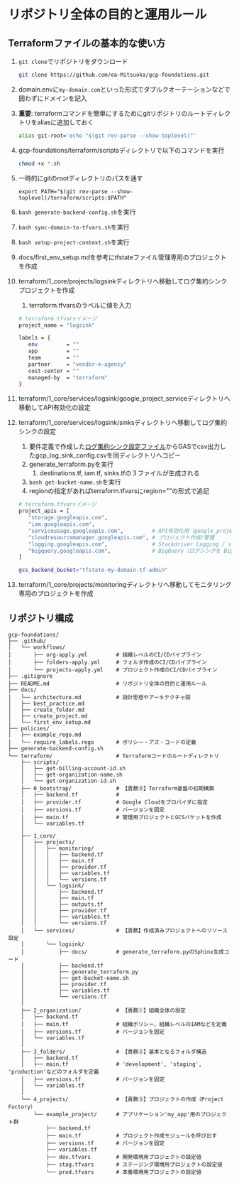 # リポジトリ全体の目的と運用ルール

## Terraformファイルの基本的な使い方

1. `git clone`でリポジトリをダウンロード

    ```bash
    git clone https://github.com/ea-Mitsuoka/gcp-foundations.git
    ```

1. domain.envに`my-domain.com`といった形式でダブルクオーテーションなどで囲わずにドメインを記入
1. **重要**: terraformコマンドを簡単にするためにgitリポジトリのルートディレクトリをaliasに追加しておく

    ```bash
    alias git-root='echo "$(git rev-parse --show-toplevel)"'
    ```

1. gcp-foundations/terraform/scriptsディレクトリで以下のコマンドを実行

   ```bash
   chmod +x *.sh
   ```

1. 一時的にgitのrootディレクトリのパスを通す

   `export PATH="$(git rev-parse --show-toplevel)/terraform/scripts:$PATH"`

1. `bash generate-backend-config.sh`を実行
1. `bash sync-domain-to-tfvars.sh`を実行
1. `bash setup-project-context.sh`を実行
1. docs/first_env_setup.mdを参考にtfstateファイル管理専用のプロジェクトを作成
1. terraform/1_core/projects/logsinkディレクトリへ移動してログ集約シンクプロジェクトを作成
   1. terraform.tfvarsのラベルに値を入力

   ```bash
   # terraform.tfvarsイメージ
   project_name = "logsink"

   labels = {
      env         = ""
      app         = ""
      team        = ""
      partner     = "vendor-e-agency"
      cost-center = ""
      managed-by  = "terraform"
   }
   ```

1. terraform/1_core/services/logsink/google_project_serviceディレクトリへ移動してAPI有効化の設定
1. terraform/1_core/services/logsink/sinksディレクトリへ移動してログ集約シンクの設定
   1. 要件定義で作成した[ログ集約シンク設定ファイル](https://docs.google.com/spreadsheets/d/1pp-qeE457PHePtdSsADMWXy9yWtNI2fAnk_wa0KVmVE/edit?gid=0#gid=0 "Google Driveへリンク")からGASでcsv出力したgcp_log_sink_config.csvを同ディレクトリへコピー
   1. generate_terraform.pyを実行
      1. destinations.tf, iam.tf, sinks.tfの３ファイルが生成される
   1. `bash get-bucket-name.sh`を実行
   1. regionの指定があればterraform.tfvarsにregion=""の形式で追記

   ```bash
   # terraform.tfvarsイメージ
   project_apis = [
      "storage.googleapis.com",
      "iam.googleapis.com",
      "serviceusage.googleapis.com",         # API有効化用（google_project_service）
      "cloudresourcemanager.googleapis.com", # プロジェクト作成/管理
      "logging.googleapis.com",              # Stackdriver Logging / sinks
      "bigquery.googleapis.com",             # BigQuery（ログシンクを BigQuery にする場合）
   ]

   gcs_backend_bucket="tfstate-my-domain-tf-admin"
   ```

1. terraform/1_core/projects/monitoringディレクトリへ移動してモニタリング専用のプロジェクトを作成

## リポジトリ構成

```plaintext
gcp-foundations/
├── .github/
│   └── workflows/
│       ├── org-apply.yml         # 組織レベルのCI/CDパイプライン
│       ├── folders-apply.yml     # フォルダ作成のCI/CDパイプライン
│       └── projects-apply.yml    # プロジェクト作成のCI/CDパイプライン
├── .gitignore
├── README.md                     # リポジトリ全体の目的と運用ルール
├── docs/
│   └── architecture.md           # 設計思想やアーキテクチャ図
│   ├── best_practice.md
│   ├── create_folder.md
│   ├── create_project.md
│   └── first_env_setup.md
├── policies/
│   ├── example_rego.md
│   └── require_labels.rego       # ポリシー・アズ・コードの定義
├── generate-backend-config.sh
└── terraform/                    # Terraformコードのルートディレクトリ
    ├── scripts/
    │   ├── get-billing-account-id.sh
    │   ├── get-organization-name.sh
    │   └── get-organization-id.sh
    ├── 0_bootstrap/              # 【責務⓪】Terraform基盤の初期構築
    │   ├── backend.tf            # 
    │   ├── provider.tf           # Google Cloudをプロバイダに指定️
    │   ├── versions.tf           # バージョンを固定
    │   ├── main.tf               # 管理用プロジェクトとGCSバケットを作成
    │   └── variables.tf
    │
    ├── 1_core/
    │   ├── projects/
    │   │   ├── monitoring/
    │   │   │   ├── backend.tf
    │   │   │   ├── main.tf
    │   │   │   ├── provider.tf
    │   │   │   ├── variables.tf
    │   │   │   └── versions.tf
    │   │   └── logsink/
    │   │       ├── backend.tf
    │   │       ├── main.tf
    │   │       ├── outputs.tf
    │   │       ├── provider.tf
    │   │       ├── variables.tf
    │   │       └── versions.tf
    │   └── services/             # 【責務】作成済みプロジェクトへのリソース設定
    │       └── logsink/
    │           ├── docs/         # generate_terraform.pyのSphinx生成コード
    │           ├── backend.tf
    │           ├── generate_terraform.py
    │           ├── get-bucket-name.sh
    │           ├── provider.tf
    │           ├── variables.tf
    │           └── versions.tf
    │
    ├── 2_organization/           # 【責務①】組織全体の設定
    │   ├── backend.tf
    │   ├── main.tf               # 組織ポリシー、組織レベルのIAMなどを定義
    │   ├── versions.tf           # バージョンを固定
    │   └── variables.tf
    │
    ├── 3_folders/                # 【責務②】基本となるフォルダ構造
    │   ├── backend.tf
    │   ├── main.tf               # 'development', 'staging', 'production'などのフォルダを定義
    │   ├── versions.tf           # バージョンを固定
    │   └── variables.tf
    │
    └── 4_projects/               # 【責務③】プロジェクトの作成（Project Factory）
        └── example_project/      # アプリケーション'my_app'用のプロジェクト群
            ├── backend.tf
            ├── main.tf           # プロジェクト作成モジュールを呼び出す
            ├── versions.tf       # バージョンを固定
            ├── variables.tf
            ├── dev.tfvars        # 開発環境用プロジェクトの設定値
            ├── stag.tfvars       # ステージング環境用プロジェクトの設定値
            └── prod.tfvars       # 本番環境用プロジェクトの設定値
```
